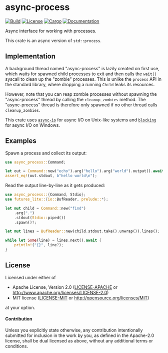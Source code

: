 # async-process

[![Build](https://github.com/smol-rs/async-process/workflows/Build%20and%20test/badge.svg)](
https://github.com/smol-rs/async-process/actions)
[![License](https://img.shields.io/badge/license-Apache--2.0_OR_MIT-blue.svg)](
https://github.com/smol-rs/async-process)
[![Cargo](https://img.shields.io/crates/v/async-process.svg)](
https://crates.io/crates/async-process)
[![Documentation](https://docs.rs/async-process/badge.svg)](
https://docs.rs/async-process)

Async interface for working with processes.

This crate is an async version of `std::process`.

## Implementation

A background thread named "async-process" is lazily created on first use, which waits for
spawned child processes to exit and then calls the `wait()` syscall to clean up the "zombie"
processes. This is unlike the `process` API in the standard library, where dropping a running
`Child` leaks its resources.

However, note that you can reap zombie processes without spawning the "async-process" thread
by calling the `cleanup_zombies` method. The "async-process" thread is therefore only spawned
if no other thread calls `cleanup_zombies`.

This crate uses [`async-io`] for async I/O on Unix-like systems and [`blocking`] for async I/O
on Windows.

[`async-io`]: https://docs.rs/async-io
[`blocking`]: https://docs.rs/blocking

## Examples

Spawn a process and collect its output:

```rust
use async_process::Command;

let out = Command::new("echo").arg("hello").arg("world").output().await?;
assert_eq!(out.stdout, b"hello world\n");
```

Read the output line-by-line as it gets produced:

```rust
use async_process::{Command, Stdio};
use futures_lite::{io::BufReader, prelude::*};

let mut child = Command::new("find")
    .arg(".")
    .stdout(Stdio::piped())
    .spawn()?;

let mut lines = BufReader::new(child.stdout.take().unwrap()).lines();

while let Some(line) = lines.next().await {
    println!("{}", line?);
}
```

## License

Licensed under either of

 * Apache License, Version 2.0 ([LICENSE-APACHE](LICENSE-APACHE) or http://www.apache.org/licenses/LICENSE-2.0)
 * MIT license ([LICENSE-MIT](LICENSE-MIT) or http://opensource.org/licenses/MIT)

at your option.

#### Contribution

Unless you explicitly state otherwise, any contribution intentionally submitted
for inclusion in the work by you, as defined in the Apache-2.0 license, shall be
dual licensed as above, without any additional terms or conditions.
